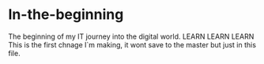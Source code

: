 # In-the-beginning
The beginning of my IT journey into the digital world. LEARN LEARN LEARN 
This is the first chnage I`m making, it wont save to the master but just in this file.

